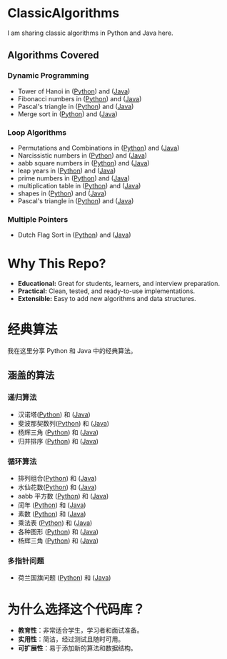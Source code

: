# ClassicAlgorithms
I am sharing classic algorithms in Python and Java here.

## Algorithms Covered

### Dynamic Programming
- Tower of Hanoi in ([Python](https://github.com/CPD07/ClassicAlgorithms/blob/main/Hanoi.py)) and ([Java](https://github.com/CPD07/ClassicAlgorithms/blob/main/Hanoi.java))
- Fibonacci numbers in ([Python](https://github.com/CPD07/ClassicAlgorithms/blob/main/Fibonacci.py)) and ([Java](https://github.com/CPD07/ClassicAlgorithms/blob/main/Fibonacci.java))
- Pascal's triangle in ([Python](https://github.com/CPD07/ClassicAlgorithms/blob/main/Pascal_dp.py)) and ([Java](https://github.com/CPD07/ClassicAlgorithms/blob/main/Pascal_dp.java))
- Merge sort in ([Python](https://github.com/CPD07/ClassicAlgorithms/blob/main/mergesort.py)) and ([Java](https://github.com/CPD07/ClassicAlgorithms/blob/main/mergesort.java))

### Loop Algorithms
- Permutations and Combinations in ([Python](https://github.com/CPD07/ClassicAlgorithms/blob/main/AnC.py)) and ([Java](https://github.com/CPD07/ClassicAlgorithms/blob/main/AnC.java))
- Narcissistic numbers in ([Python](https://github.com/CPD07/ClassicAlgorithms/blob/main/Narcissistic.py)) and ([Java](https://github.com/CPD07/ClassicAlgorithms/blob/main/Narcissistic.java))
- aabb square numbers in ([Python](https://github.com/CPD07/ClassicAlgorithms/blob/main/aabb.py)) and ([Java](https://github.com/CPD07/ClassicAlgorithms/blob/main/aabb.java))
- leap years in ([Python](https://github.com/CPD07/ClassicAlgorithms/blob/main/leapyear.py)) and ([Java](https://github.com/CPD07/ClassicAlgorithms/blob/main/leapyear.java))
- prime numbers in ([Python](https://github.com/CPD07/ClassicAlgorithms/blob/main/prime.py)) and ([Java](https://github.com/CPD07/ClassicAlgorithms/blob/main/prime.java))
- multiplication table in ([Python](https://github.com/CPD07/ClassicAlgorithms/blob/main/multiplication.py)) and ([Java](https://github.com/CPD07/ClassicAlgorithms/blob/main/multiplication.java))
- shapes in ([Python](https://github.com/CPD07/ClassicAlgorithms/blob/main/shapes.py)) and ([Java](https://github.com/CPD07/ClassicAlgorithms/blob/main/shapes.java))
- Pascal's triangle in ([Python](https://github.com/CPD07/ClassicAlgorithms/blob/main/Pascal.py)) and ([Java](https://github.com/CPD07/ClassicAlgorithms/blob/main/Pascal.java))

### Multiple Pointers
- Dutch Flag Sort in ([Python](https://github.com/CPD07/ClassicAlgorithms/blob/main/three.py)) and ([Java](https://github.com/CPD07/ClassicAlgorithms/blob/main/three.java))
  
# Why This Repo?

- **Educational:** Great for students, learners, and interview preparation.
- **Practical:** Clean, tested, and ready-to-use implementations.
- **Extensible:** Easy to add new algorithms and data structures.
  
# 经典算法
我在这里分享 Python 和 Java 中的经典算法。

## 涵盖的算法

### 递归算法
- 汉诺塔([Python](https://github.com/CPD07/ClassicAlgorithms/blob/main/Hanoi.py)) 和 ([Java](https://github.com/CPD07/ClassicAlgorithms/blob/main/Hanoi.java))
- 斐波那契数列([Python](https://github.com/CPD07/ClassicAlgorithms/blob/main/Fibonacci.py)) 和 ([Java](https://github.com/CPD07/ClassicAlgorithms/blob/main/Fibonacci.java))
- 杨辉三角 ([Python](https://github.com/CPD07/ClassicAlgorithms/blob/main/Pascal_dp.py)) 和 ([Java](https://github.com/CPD07/ClassicAlgorithms/blob/main/Pascal_dp.java))
- 归并排序 ([Python](https://github.com/CPD07/ClassicAlgorithms/blob/main/mergesort.py)) 和 ([Java](https://github.com/CPD07/ClassicAlgorithms/blob/main/mergesort.java))

### 循环算法
- 排列组合([Python](https://github.com/CPD07/ClassicAlgorithms/blob/main/AnC.py)) 和 ([Java](https://github.com/CPD07/ClassicAlgorithms/blob/main/AnC.java))
- 水仙花数([Python](https://github.com/CPD07/ClassicAlgorithms/blob/main/Narcissistic.py)) 和 ([Java](https://github.com/CPD07/ClassicAlgorithms/blob/main/Narcissistic.java))
- aabb 平方数 ([Python](https://github.com/CPD07/ClassicAlgorithms/blob/main/aabb.py)) 和 ([Java](https://github.com/CPD07/ClassicAlgorithms/blob/main/aabb.java))
- 闰年 ([Python](https://github.com/CPD07/ClassicAlgorithms/blob/main/leapyear.py)) 和 ([Java](https://github.com/CPD07/ClassicAlgorithms/blob/main/leapyear.java))
- 素数 ([Python](https://github.com/CPD07/ClassicAlgorithms/blob/main/prime.py)) 和 ([Java](https://github.com/CPD07/ClassicAlgorithms/blob/main/prime.java))
- 乘法表 ([Python](https://github.com/CPD07/ClassicAlgorithms/blob/main/multiplication.py)) 和 ([Java](https://github.com/CPD07/ClassicAlgorithms/blob/main/multiplication.java))
- 各种图形 ([Python](https://github.com/CPD07/ClassicAlgorithms/blob/main/shapes.py)) 和 ([Java](https://github.com/CPD07/ClassicAlgorithms/blob/main/shapes.java))
- 杨辉三角 ([Python](https://github.com/CPD07/ClassicAlgorithms/blob/main/Pascal.py)) 和 ([Java](https://github.com/CPD07/ClassicAlgorithms/blob/main/Pascal.java))

### 多指针问题
- 荷兰国旗问题 ([Python](https://github.com/CPD07/ClassicAlgorithms/blob/main/three.py)) 和 ([Java](https://github.com/CPD07/ClassicAlgorithms/blob/main/three.java))

# 为什么选择这个代码库？

- **教育性**：非常适合学生，学习者和面试准备。
- **实用性**：简洁，经过测试且随时可用。
- **可扩展性**：易于添加新的算法和数据结构。
